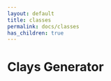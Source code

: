 ```yaml
---
layout: default
title: classes
permalink: docs/classes
has_children: true
---
```



# Clays Generator

